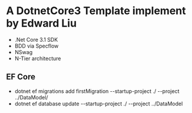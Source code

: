 # A DotnetCore3 Template implement by Edward Liu
* .Net Core 3.1 SDK
* BDD via Specflow
* NSwag
* N-Tier architecture 

## EF Core 
* dotnet ef migrations add firstMigration --startup-project ./ --project ../DataModel/
* dotnet ef database update --startup-project ./ --project ../DataModel

